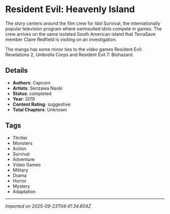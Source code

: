 # Resident Evil: Heavenly Island

The story centers around the film crew for Idol Survival, the internationally popular television program where swimsuited idols compete in games. The crew arrives on the same isolated South American island that TerraSave member Claire Redfield is visiting on an investigation.  
  
The manga has some minor ties to the video games Resident Evil: Revelations 2, Umbrella Corps and Resident Evil 7: Biohazard.

## Details
- **Authors**: Capcom
- **Artists**: Serizawa Naoki
- **Status**: completed
- **Year**: 2015
- **Content Rating**: suggestive
- **Total Chapters**: Unknown

## Tags
- Thriller
- Monsters
- Action
- Survival
- Adventure
- Video Games
- Military
- Drama
- Horror
- Mystery
- Adaptation

---
*Imported on 2025-09-23T04:41:34.604Z*
